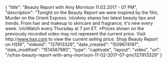 {
    "title": "Beauty Report with Amy Morrison 11.02.2017 - 07 PM",
    "description": "Tonight on the Beauty Report we were inspired by the film, Murder on the Orient Express. \n\nAmy shares her latest beauty tips and trends. From hair and makeup to skincare and fragrance, it's new every week. \n\nWatch every Thursday at 7 pm ET. *Prices shown on the previously recorded video may not represent the current price. Visit http:\/\/www.hsn.com to view the current selling price. Shop Beauty Report on HSN!",
    "videoid": "127913329",
    "date_created": "1509674197",
    "date_modified": "1514567980",
    "type": "captivate",
    "layout": "video",
    "url": "\/v\/hsn-beauty-report-with-amy-morrison-11-02-2017-07-pm\/127913329"
}